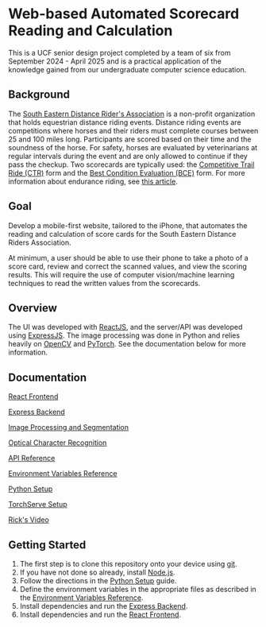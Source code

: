 # Web-based Automated Scorecard Reading and Calculation

This is a UCF senior design project completed by a team
of six from September 2024 - April 2025 and is a practical
application of the knowledge gained from our undergraduate
computer science education.

## Background

The [South Eastern Distance Rider's Association](https://www.distanceriding.org/)
is a non-profit organization that holds equestrian distance riding events.
Distance riding events are competitions where horses and their riders
must complete courses between 25 and 100 miles long. Participants
are scored based on their time and the soundness of the horse. For
safety, horses are evaluated by veterinarians at regular intervals
during the event and are only allowed to continue if they pass the
checkup. Two scorecards are typically used: the
[Competitive Trail Ride (CTR)](https://www.distanceriding.org/wp-content/uploads/2016/09/Judge-Score-Card.pdf)
form and the
[Best Condition Evaluation (BCE)](https://aerc.org/wp-content/uploads/2024/04/BestConditionEvaluation2024.pdf)
form.
For more information about endurance riding, see
[this article](https://aerc.org/wp-content/uploads/2023/09/EnduranceBasics2023.pdf).

## Goal

Develop a mobile-first website, tailored to the iPhone, that
automates the reading and calculation of score cards for
the South Eastern Distance Riders Association.

At minimum, a user should be able to use their phone to take a photo of
a score card, review and correct the scanned values, and view the scoring
results. This will require the use of computer vision/machine learning
techniques to read the written values from the scorecards.

## Overview

The UI was developed with [ReactJS](https://react.dev/), and the
server/API was developed using [ExpressJS](https://expressjs.com/).
The image processing was done in Python and relies heavily on
[OpenCV](https://opencv.org/) and [PyTorch](https://pytorch.org/).
See the documentation below for more information.

## Documentation

[React Frontend](./frontend#getting-started-with-create-react-app)

[Express Backend](./backend#expressjs-server)

[Image Processing and Segmentation](./backend/PythonPackages/preprocessing#image-processing-test)

[Optical Character Recognition](./backend/PythonPackages/OCR#ocr-package)

[API Reference](./backend/API.md)

[Environment Variables Reference](./ENV.md)

[Python Setup](./backend/PythonPackages#configuring-python)

[TorchServe Setup](./model_server#torchserve-setup-guide)

[Rick's Video](https://www.youtube.com/watch?v=E4WlUXrJgy4)

## Getting Started

1. The first step is to clone this repository onto your device using [git](https://git-scm.com/).
1. If you have not done so already, install [Node.js](https://nodejs.org/en).
1. Follow the directions in the [Python Setup](./backend/PythonPackages#configuring-python) guide.
1. Define the environment variables in the appropriate files as described in the
[Environment Variables Reference](./ENV.md).
1. Install dependencies and run the [Express Backend](./backend#expressjs-server).
1. Install dependencies and run the [React Frontend](./frontend#getting-started-with-create-react-app).

